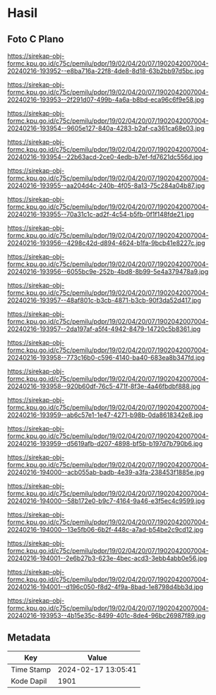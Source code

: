 # Hasil

## Foto C Plano

https://sirekap-obj-formc.kpu.go.id/c75c/pemilu/pdpr/19/02/04/20/07/1902042007004-20240216-193952--e8ba716a-22f8-4de8-8d18-63b2bb97d5bc.jpg

https://sirekap-obj-formc.kpu.go.id/c75c/pemilu/pdpr/19/02/04/20/07/1902042007004-20240216-193953--2f291d07-499b-4a6a-b8bd-eca96c6f9e58.jpg

https://sirekap-obj-formc.kpu.go.id/c75c/pemilu/pdpr/19/02/04/20/07/1902042007004-20240216-193954--9605e127-840a-4283-b2af-ca361ca68e03.jpg

https://sirekap-obj-formc.kpu.go.id/c75c/pemilu/pdpr/19/02/04/20/07/1902042007004-20240216-193954--22b63acd-2ce0-4edb-b7ef-fd7621dc556d.jpg

https://sirekap-obj-formc.kpu.go.id/c75c/pemilu/pdpr/19/02/04/20/07/1902042007004-20240216-193955--aa204d4c-240b-4f05-8a13-75c284a04b87.jpg

https://sirekap-obj-formc.kpu.go.id/c75c/pemilu/pdpr/19/02/04/20/07/1902042007004-20240216-193955--70a31c1c-ad2f-4c54-b5fb-0f1f148fde21.jpg

https://sirekap-obj-formc.kpu.go.id/c75c/pemilu/pdpr/19/02/04/20/07/1902042007004-20240216-193956--4298c42d-d894-4624-b1fa-9bcb41e8227c.jpg

https://sirekap-obj-formc.kpu.go.id/c75c/pemilu/pdpr/19/02/04/20/07/1902042007004-20240216-193956--6055bc9e-252b-4bd8-8b99-5e4a379478a9.jpg

https://sirekap-obj-formc.kpu.go.id/c75c/pemilu/pdpr/19/02/04/20/07/1902042007004-20240216-193957--48af801c-b3cb-4871-b3cb-90f3da52d417.jpg

https://sirekap-obj-formc.kpu.go.id/c75c/pemilu/pdpr/19/02/04/20/07/1902042007004-20240216-193957--2da197af-a5f4-4942-8479-14720c5b8361.jpg

https://sirekap-obj-formc.kpu.go.id/c75c/pemilu/pdpr/19/02/04/20/07/1902042007004-20240216-193958--773c16b0-c596-4140-ba40-683ea8b347fd.jpg

https://sirekap-obj-formc.kpu.go.id/c75c/pemilu/pdpr/19/02/04/20/07/1902042007004-20240216-193958--920b60df-76c5-471f-8f3e-4a46fbdbf888.jpg

https://sirekap-obj-formc.kpu.go.id/c75c/pemilu/pdpr/19/02/04/20/07/1902042007004-20240216-193959--ab6c57e1-1e47-4271-b98b-0da8618342e8.jpg

https://sirekap-obj-formc.kpu.go.id/c75c/pemilu/pdpr/19/02/04/20/07/1902042007004-20240216-193959--d5619afb-d207-4898-bf5b-b197d7b790b6.jpg

https://sirekap-obj-formc.kpu.go.id/c75c/pemilu/pdpr/19/02/04/20/07/1902042007004-20240216-194000--acb055ab-badb-4e39-a3fa-238453f1885e.jpg

https://sirekap-obj-formc.kpu.go.id/c75c/pemilu/pdpr/19/02/04/20/07/1902042007004-20240216-194000--58b172e0-b9c7-4164-9a46-e3f5ec4c9599.jpg

https://sirekap-obj-formc.kpu.go.id/c75c/pemilu/pdpr/19/02/04/20/07/1902042007004-20240216-194000--13e5fb06-6b2f-448c-a7ad-b54be2c9cd12.jpg

https://sirekap-obj-formc.kpu.go.id/c75c/pemilu/pdpr/19/02/04/20/07/1902042007004-20240216-194001--2e6b27b3-623e-4bec-acd3-3ebb4abb0e56.jpg

https://sirekap-obj-formc.kpu.go.id/c75c/pemilu/pdpr/19/02/04/20/07/1902042007004-20240216-194001--d196c050-f8d2-4f9a-8bad-1e8798d4bb3d.jpg

https://sirekap-obj-formc.kpu.go.id/c75c/pemilu/pdpr/19/02/04/20/07/1902042007004-20240216-193953--4b15e35c-8499-401c-8de4-96bc26987f89.jpg


## Metadata

| Key        | Value               |
| ---------- | ------------------- |
| Time Stamp | 2024-02-17 13:05:41 |
| Kode Dapil | 1901                |



